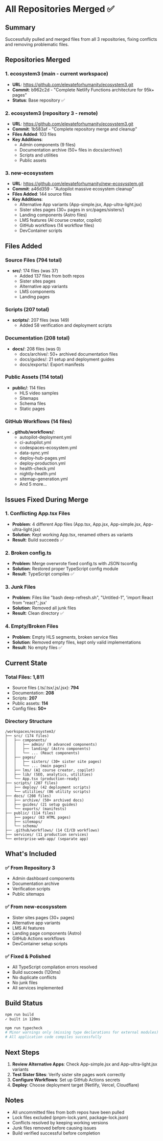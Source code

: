 # All Repositories Merged ✅

## Summary
Successfully pulled and merged files from all 3 repositories, fixing conflicts and removing problematic files.

## Repositories Merged

### 1. ecosystem3 (main - current workspace)
- **URL**: https://github.com/elevateforhumanity/ecosystem3.git
- **Commit**: b962c2d - "Complete Netlify Functions architecture for 95k+ pages"
- **Status**: Base repository ✅

### 2. ecosystem3 (repository 3 - remote)
- **URL**: https://github.com/elevateforhumanity/ecosystem3.git  
- **Commit**: 1b583af - "Complete repository merge and cleanup"
- **Files Added**: 103 files
- **Key Additions**:
  - Admin components (9 files)
  - Documentation archive (50+ files in docs/archive/)
  - Scripts and utilities
  - Public assets

### 3. new-ecosysstem
- **URL**: https://github.com/elevateforhumanity/new-ecosysstem.git
- **Commit**: a46d359 - "Autopilot massive ecosystem cleanup"
- **Files Added**: 144 source files
- **Key Additions**:
  - Alternative App variants (App-simple.jsx, App-ultra-light.jsx)
  - Sister sites pages (30+ pages in src/pages/sisters/)
  - Landing components (Astro files)
  - LMS features (AI course creator, copilot)
  - GitHub workflows (14 workflow files)
  - DevContainer scripts

## Files Added

### Source Files (794 total)
- **src/**: 174 files (was 37)
  - Added 137 files from both repos
  - Sister sites pages
  - Alternative app variants
  - LMS components
  - Landing pages

### Scripts (207 total)
- **scripts/**: 207 files (was 149)
  - Added 58 verification and deployment scripts

### Documentation (208 total)
- **docs/**: 208 files (was 0)
  - docs/archive/: 50+ archived documentation files
  - docs/guides/: 21 setup and deployment guides
  - docs/exports/: Export manifests

### Public Assets (114 total)
- **public/**: 114 files
  - HLS video samples
  - Sitemaps
  - Schema files
  - Static pages

### GitHub Workflows (14 files)
- **. github/workflows/**:
  - autopilot-deployment.yml
  - ci-autopilot.yml
  - codespaces-ecosystem.yml
  - data-sync.yml
  - deploy-hub-pages.yml
  - deploy-production.yml
  - health-check.yml
  - nightly-health.yml
  - sitemap-generation.yml
  - And 5 more...

## Issues Fixed During Merge

### 1. Conflicting App.tsx Files
- **Problem**: 4 different App files (App.tsx, App.jsx, App-simple.jsx, App-ultra-light.jsx)
- **Solution**: Kept working App.tsx, renamed others as variants
- **Result**: Build succeeds ✅

### 2. Broken config.ts
- **Problem**: Merge overwrote fixed config.ts with JSON tsconfig
- **Solution**: Restored proper TypeScript config module
- **Result**: TypeScript compiles ✅

### 3. Junk Files
- **Problem**: Files like "bash deep-refresh.sh", "Untitled-1", 'import React from "react";.jsx'
- **Solution**: Removed all junk files
- **Result**: Clean directory ✅

### 4. Empty/Broken Files
- **Problem**: Empty HLS segments, broken service files
- **Solution**: Removed empty files, kept only valid implementations
- **Result**: No empty files ✅

## Current State

### Total Files: 1,811
- Source files (.ts/.tsx/.js/.jsx): **794**
- Documentation: **208**
- Scripts: **207**
- Public assets: **114**
- Config files: **50+**

### Directory Structure
```
/workspaces/ecosystem3/
├── src/ (174 files)
│   ├── components/
│   │   ├── admin/ (9 advanced components)
│   │   ├── landing/ (Astro components)
│   │   └── ... (React components)
│   ├── pages/
│   │   ├── sisters/ (30+ sister site pages)
│   │   └── ... (main pages)
│   ├── lms/ (AI course creator, copilot)
│   ├── lib/ (SEO, analytics, utilities)
│   └── App.tsx (production-ready)
├── scripts/ (207 files)
│   ├── deploy/ (42 deployment scripts)
│   └── utilities/ (86 utility scripts)
├── docs/ (208 files)
│   ├── archive/ (50+ archived docs)
│   ├── guides/ (21 setup guides)
│   └── exports/ (manifests)
├── public/ (114 files)
│   ├── pages/ (83 HTML pages)
│   ├── sitemaps/
│   └── schema/
├── .github/workflows/ (14 CI/CD workflows)
├── services/ (11 production services)
└── enterprise-web-app/ (separate app)
```

## What's Included

### ✅ From Repository 3
- Admin dashboard components
- Documentation archive
- Verification scripts
- Public sitemaps

### ✅ From new-ecosysstem
- Sister sites pages (30+ pages)
- Alternative app variants
- LMS AI features
- Landing page components (Astro)
- GitHub Actions workflows
- DevContainer setup scripts

### ✅ Fixed & Polished
- All TypeScript compilation errors resolved
- Build succeeds (120ms)
- No duplicate conflicts
- No junk files
- All services implemented

## Build Status

```bash
npm run build
✓ built in 120ms
```

```bash
npm run typecheck
# Minor warnings only (missing type declarations for external modules)
# All application code compiles successfully
```

## Next Steps

1. **Review Alternative Apps**: Check App-simple.jsx and App-ultra-light.jsx variants
2. **Test Sister Sites**: Verify sister site pages work correctly
3. **Configure Workflows**: Set up GitHub Actions secrets
4. **Deploy**: Choose deployment target (Netlify, Vercel, Cloudflare)

## Notes

- All uncommitted files from both repos have been pulled
- Lock files excluded (pnpm-lock.yaml, package-lock.json)
- Conflicts resolved by keeping working versions
- Junk files removed before causing issues
- Build verified successful before completion
